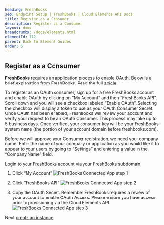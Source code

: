 ```yaml
---
heading: FreshBooks
seo: Endpoint Setup | FreshBooks | Cloud Elements API Docs
title: Register as a Consumer
description: Register as a Consumer
layout: docs
breadcrumbs: /docs/elements.html
elementId: 172
parent: Back to Element Guides
order: 5
---
```


## Register as a Consumer

__FreshBooks__ requires an application process to enable OAuth.  Below is a brief explanation from FreshBooks.  Read the full [article](https://www.freshbooks.com/developers/authentication).

To register as an OAuth consumer, sign up for a free FreshBooks account and enable OAuth by clicking on “My Account” and then “FreshBooks API”. Scroll down and you will see a checkbox labeled “Enable OAuth”. Selecting the checkbox will display a token to use as your OAuth Consumer Secret. Once OAuth has been enabled, FreshBooks will review your account and verify your request to be an OAuth Consumer. This process may take up to 5 business days. Once verified, your consumer key will be your FreshBooks system name (the portion of your account domain before freshbooks.com).

Before we will approve your Consumer registration, we need your company name. Enter the name of your company or application as you would like it to appear to your users by going to “Settings” and entering a value in the “Company Name” field.

Login to your FreshBooks account via your FreshBooks subdomain.
1. Click “My Account”
![FreshBooks Connected App step 1](http://cloud-elements.com/wp-content/uploads/2015/07/FreshBooksAPI1.png)

2. Click “FreshBooks API”
![FreshBooks Connected App step 2](http://cloud-elements.com/wp-content/uploads/2015/07/FreshBooksAPI2.png)

3. Copy the OAuth Secret.
Remember FreshBooks requires a review of your account to enable OAuth Access.  Please ensure you have access prior to provisioning via the Cloud Elements API.
![FreshBooks Connected App step 3](http://cloud-elements.com/wp-content/uploads/2015/07/FreshBooksAPI3.png)

Next [create an instance](freshbooks-create-instance.html).
